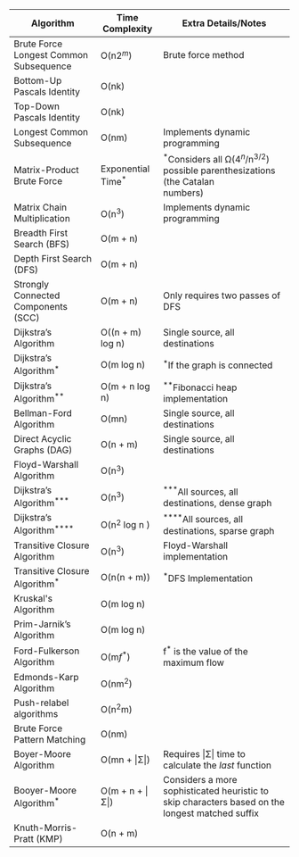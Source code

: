 
| **Algorithm**                          | **Time Complexity**  | Extra Details/Notes                                                                             |
| -------------------------------------- | -------------------- | ----------------------------------------------------------------------------------------------- |
| Brute Force Longest Common Subsequence | O(n2$^m$)            | Brute force method                                                                              |
| Bottom-Up Pascals Identity             | O(nk)                |                                                                                                 |
| Top-Down Pascals Identity              | O(nk)                |                                                                                                 |
| Longest Common Subsequence             | O(nm)                | Implements dynamic programming                                                                  |
| Matrix-Product Brute Force             | Exponential Time$^*$ | $^*$Considers all Ω(4$^n$/n$^3$$^/$$^2$) possible parenthesizations (the Catalan  <br>numbers)  |
| Matrix Chain Multiplication            | O(n$^3$)             | Implements dynamic programming                                                                  |
| Breadth First Search (BFS)             | O(m + n)             |                                                                                                 |
| Depth First Search (DFS)               | O(m + n)             |                                                                                                 |
| Strongly Connected Components (SCC)    | O(m + n)             | Only requires two passes of DFS                                                                 |
| Dijkstra’s Algorithm                   | O((n + m) log n)     | Single source, all destinations                                                                 |
| Dijkstra’s Algorithm$^*$               | O(m log n)           | $^*$If the graph is connected                                                                   |
| Dijkstra’s Algorithm$^*$$^*$           | O(m + n log n)       | $^*$$^*$Fibonacci heap implementation                                                           |
| Bellman-Ford Algorithm                 | O(mn)                | Single source, all destinations                                                                 |
| Direct Acyclic Graphs (DAG)            | O(n + m)             | Single source, all destinations                                                                 |
| Floyd-Warshall Algorithm               | O(n$^3$)             |                                                                                                 |
| Dijkstra’s Algorithm$^*$$^*$$^*$       | O(n$^3$)             | $^*$$^*$$^*$All sources, all destinations, dense graph                                          |
| Dijkstra’s Algorithm$^*$$^*$$^*$$^*$   | O(n$^2$ log n )      | $^*$$^*$$^*$$^*$All sources, all destinations, sparse graph                                     |
| Transitive Closure Algorithm           | O(n$^3$)             | Floyd-Warshall implementation                                                                   |
| Transitive Closure Algorithm$^*$       | O(n(n + m))          | $^*$DFS Implementation                                                                          |
| Kruskal's Algorithm                    | O(m log n)           |                                                                                                 |
| Prim-Jarnik’s Algorithm                | O(m log n)           |                                                                                                 |
| Ford-Fulkerson Algorithm               | O(m*f*$^*$)          | f$^*$ is the value of the maximum flow                                                          |
| Edmonds-Karp Algorithm                 | O(nm$^2$)            |                                                                                                 |
| Push-relabel algorithms                | O(n$^2$m)            |                                                                                                 |
| Brute Force Pattern Matching           | O(nm)                |                                                                                                 |
| Boyer-Moore Algorithm                  | O(mn + \|Σ\|)        | Requires \|Σ\| time to calculate the *last* function                                            |
| Booyer-Moore Algorithm$^*$             | O(m + n + \|Σ\|)     | Considers a more sophisticated heuristic to skip characters based on the longest matched suffix |
| Knuth-Morris-Pratt (KMP)               | O(n + m)             |                                                                                                 |
